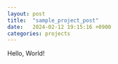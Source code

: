```yaml
---
layout: post
title:  "sample_project_post"
date:   2024-02-12 19:15:16 +0900
categories: projects
---
```


Hello, World!